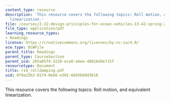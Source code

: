 ```yaml
---
content_type: resource
description: 'This resource covers the following topics: Roll motion, and equivalent
  linearization.'
file: /courses/2-22-design-principles-for-ocean-vehicles-13-42-spring-2005/0f0a23b281740eb6e3026683b69d3616_r14_rolldamping.pdf
file_type: application/pdf
learning_resource_types:
- Readings
license: https://creativecommons.org/licenses/by-nc-sa/4.0/
ocw_type: OCWFile
parent_title: Readings
parent_type: CourseSection
parent_uid: 205a85f4-3228-ece0-e6ee-40016dde715f
resourcetype: Document
title: r14_rolldamping.pdf
uid: 0f0a23b2-8174-0eb6-e302-6683b69d3616
---
```

This resource covers the following topics: Roll motion, and equivalent linearization.